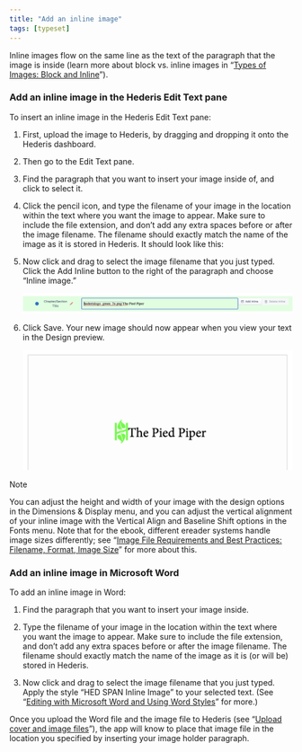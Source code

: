 ```yaml
---
title: "Add an inline image"
tags: [typeset]
---
```

 
<html><body><section data-type="chapter" class="hsecchapter" data-hederis-type="hsecchapter" id="add-an-inline-image" data-pi-attrs="id: add-an-inline-image; data-tags: typeset;" role="doc-chapter" data-tags="typeset" data-author-name=" " data-book-title=" " title="Add an inline image"><p class="hblkp" data-hederis-type="hblkp" id="ppJyfpXnb">Inline images flow on the same line as the text of the paragraph that the image is inside (learn more about block vs. inline images in &#8220;<a href="{% link _docs/block-and-inline-images.md %}" class="hspana" data-hederis-type="hspana" id="pNBSrtXda">Types of Images: Block and Inline</a>&#8221;). </p><section class="hwprsubsection" data-hederis-type="hwprsubsection" id="pVCjujK4c" data-type="subsection" title="Add an inline image in the Hederis Edit Text pane"><h1 data-hederis-type="hblktitle" class="hblktitle" id="pQDMl6lfz">Add an inline image in the Hederis Edit Text pane</h1><p class="hblkp" data-hederis-type="hblkp" id="pMIhgRR4M">To insert an inline image in the Hederis Edit Text pane:</p><ol class="hwprnumlist" data-hederis-type="hwprnumlist" id="pFvc9veVa"><li class="hblkoli" data-hederis-type="hblkoli" id="liNYmDY3x5"><p class="hblkoli" data-hederis-type="hblklip" id="pZGo90Kc2">First, upload the image to Hederis, by dragging and dropping it onto the Hederis dashboard.</p></li><li class="hblkoli" data-hederis-type="hblkoli" id="lii9F4P0Af"><p class="hblkoli" data-hederis-type="hblklip" id="paafKEZv0">Then go to the Edit Text pane.</p></li><li class="hblkoli" data-hederis-type="hblkoli" id="lifWkcJtP1"><p class="hblkoli" data-hederis-type="hblklip" id="pJqjLdwl2">Find the paragraph that you want to insert your image inside of, and click to select it.</p></li><li class="hblkoli" data-hederis-type="hblkoli" id="libN8mGbZd"><p class="hblkoli" data-hederis-type="hblklip" id="ppKbjH2he">Click the pencil icon, and type the filename of your image in the location within the text where you want the image to appear. Make sure to include the file extension, and don&#8217;t add any extra spaces before or after the image filename. The filename should exactly match the name of the image as it is stored in Hederis. It should look like this:</p></li><li class="hblkoli" data-hederis-type="hblkoli" id="liXW0fdFOz"><p class="hblkoli" data-hederis-type="hblklip" id="p3IKffAFi">Now click and drag to select the image filename that you just typed. Click the Add Inline button to the right of the paragraph and choose &#8220;Inline image.&#8221;</p><img data-hederis-type="hblkimg" class="hblkimg" id="p1HDrkMuQ" src="/images/inlineimg1.png" data-img-src="/images/inlineimg1.png"/></li><li class="hblkoli" data-hederis-type="hblkoli" id="liUwIBbpLt"><p class="hblkoli" data-hederis-type="hblklip" id="pzOwtQvX0">Click Save. Your new image should now appear when you view your text in the Design preview.</p><img data-hederis-type="hblkimg" class="hblkimg" id="pQi3yxuR5" src="/images/inlineimg2.png" data-img-src="/images/inlineimg2.png"/></li></ol></section><aside class="hwprbox box" data-hederis-type="hwprbox" id="pBFm1LKMd" data-type="sidebar"><p class="hblktype" data-hederis-type="hblktype" id="paufbl70R">Note</p><p class="hblkp" data-hederis-type="hblkp" id="pPxpMzYX5">You can adjust the height and width of your image with the design options in the Dimensions &amp; Display menu, and you can adjust the vertical alignment of your inline image with the Vertical Align and Baseline Shift options in the Fonts menu. Note that for the ebook, different ereader systems handle image sizes differently; see &#8220;<a href="{% link _docs/image_best_practices.md %}" class="hspana" data-hederis-type="hspana" id="pR4awdYir">Image File Requirements and Best Practices: Filename, Format, Image Size</a>&#8221; for more about this.</p></aside><section class="hwprsubsection" data-hederis-type="hwprsubsection" id="p1OejKq0s" data-type="subsection" title="Add an inline image in Microsoft Word"><h1 data-hederis-type="hblktitle" class="hblktitle" id="pKZvCJo3s">Add an inline image in Microsoft Word</h1><p class="hblkp" data-hederis-type="hblkp" id="pzEzDcsbu">To add an inline image in Word:</p><ol class="hwprnumlist" data-hederis-type="hwprnumlist" id="p16FWLJXu"><li class="hblkoli" data-hederis-type="hblkoli" id="lie0IwGX58"><p class="hblkoli" data-hederis-type="hblklip" id="pwqrZGx6N">Find the paragraph that you want to insert your image inside.</p></li><li class="hblkoli" data-hederis-type="hblkoli" id="lih8S1CmFb"><p class="hblkoli" data-hederis-type="hblklip" id="p3FiRWvck">Type the filename of your image in the location within the text where you want the image to appear. Make sure to include the file extension, and don&#8217;t add any extra spaces before or after the image filename. The filename should exactly match the name of the image as it is (or will be) stored in Hederis.</p></li><li class="hblkoli" data-hederis-type="hblkoli" id="li7i4sjIiv"><p class="hblkoli" data-hederis-type="hblklip" id="pe3vOE0aY">Now click and drag to select the image filename that you just typed. Apply the style &#8220;HED SPAN Inline Image&#8221; to your selected text. (See &#8220;<a href="{% link _docs/fine-tune-styles.md %}" class="hspana" data-hederis-type="hspana" id="pd0OWVljg">Editing with Microsoft Word and Using Word Styles</a>&#8221; for more.)</p></li></ol><p class="hblkp" data-hederis-type="hblkp" id="p5lh9bhW5">Once you upload the Word file and the image file to Hederis (see &#8220;<a href="{% link _docs/upload-a-cover.md %}" class="hspana" data-hederis-type="hspana" id="pcfoyaEmV">Upload cover and image files</a>&#8221;), the app will know to place that image file in the location you specified by inserting your image holder paragraph.</p></section></section></body></html>
